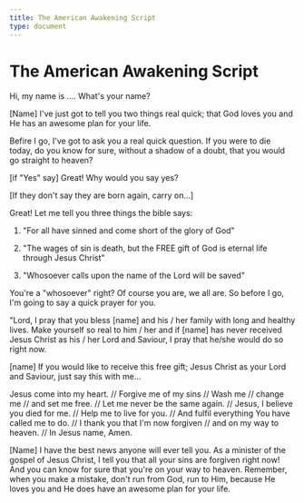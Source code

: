 ```yaml
---
title: The American Awakening Script
type: document
---
```

# The American Awakening Script

Hi, my name is .... What's your name?

\[Name\] I've just got to tell you two things real quick; that God loves
you and He has an awesome plan for your life.

Befire I go, I've got to ask you a real quick question. If you were to
die today, do you know for sure, without a shadow of a doubt, that you
would go straight to heaven?

\[if "Yes" say\] Great! Why would you say yes?

\[If they don't say they are born again, carry on...\]

Great! Let me tell you three things the bible says:

1.  "For all have sinned and come short of the glory of God"

2.  "The wages of sin is death, but the FREE gift of God is eternal life
    through Jesus Christ"

3.  "Whosoever calls upon the name of the Lord will be saved"

You're a "whosoever" right? Of course you are, we all are. So before I
go, I'm going to say a quick prayer for you.

"Lord, I pray that you bless \[name\] and his / her family with long and
healthy lives. Make yourself so real to him / her and if \[name\] has
never received Jesus Christ as his / her Lord and Saviour, I pray that
he/she would do so right now.

\[name\] If you would like to receive this free gift; Jesus Christ as
your Lord and Saviour, just say this with me...

Jesus come into my heart. // Forgive me of my sins // Wash me // change
me // and set me free. // Let me never be the same again. // Jesus, I
believe you died for me. // Help me to live for you. // And fulfil
everything You have called me to do. // I thank you that I'm now
forgiven // and on my way to heaven. // In Jesus name, Amen.

\[Name\] I have the best news anyone will ever tell you. As a minister
of the gospel of Jesus Christ, I tell you that all your sins are
forgiven right now! And you can know for sure that you're on your way to
heaven. Remember, when you make a mistake, don't run from God, run to
Him, because He loves you and He does have an awesome plan for your
life.
